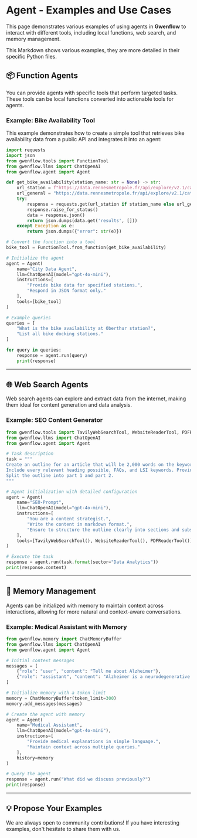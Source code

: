 # Agent - Examples and Use Cases

This page demonstrates various examples of using agents in **Gwenflow** to interact with different tools, including local functions, web search, and memory management.

This Markdown shows various examples, they are more detailed in their specific Python files.

## 📦 Function Agents

You can provide agents with specific tools that perform targeted tasks. These tools can be local functions converted into actionable tools for agents.

### Example: Bike Availability Tool

This example demonstrates how to create a simple tool that retrieves bike availability data from a public API and integrates it into an agent:

```python
import requests
import json
from gwenflow.tools import FunctionTool
from gwenflow.llms import ChatOpenAI
from gwenflow.agent import Agent

def get_bike_availability(station_name: str = None) -> str:
    url_station = f"https://data.rennesmetropole.fr/api/explore/v2.1/catalog/datasets/etat-des-stations-le-velo-star-en-temps-reel/records?where=nom=%22{station_name}%22&limit=1"
    url_general = "https://data.rennesmetropole.fr/api/explore/v2.1/catalog/datasets/etat-des-stations-le-velo-star-en-temps-reel/records"
    try:
        response = requests.get(url_station if station_name else url_general)
        response.raise_for_status()
        data = response.json()
        return json.dumps(data.get('results', []))
    except Exception as e:
        return json.dumps({"error": str(e)})

# Convert the function into a tool
bike_tool = FunctionTool.from_function(get_bike_availability)

# Initialize the agent
agent = Agent(
    name="City Data Agent",
    llm=ChatOpenAI(model="gpt-4o-mini"),
    instructions=[
        "Provide bike data for specified stations.",
        "Respond in JSON format only."
    ],
    tools=[bike_tool]
)

# Example queries
queries = [
    "What is the bike availability at Oberthur station?",
    "List all bike docking stations."
]

for query in queries:
    response = agent.run(query)
    print(response)
```

---

## 🌐 Web Search Agents

Web search agents can explore and extract data from the internet, making them ideal for content generation and data analysis.

### Example: SEO Content Generator

```python
from gwenflow.tools import TavilyWebSearchTool, WebsiteReaderTool, PDFReaderTool
from gwenflow.llms import ChatOpenAI
from gwenflow.agent import Agent

# Task description
task = """
Create an outline for an article that will be 2,000 words on the keyword 'Best SEO prompts' for a company working in the sector '{sector}', based on the top 10 results from Google.
Include every relevant heading possible, FAQs, and LSI keywords. Provide recommended external links with anchor text.
Split the outline into part 1 and part 2.
"""

# Agent initialization with detailed configuration
agent = Agent(
    name="SEO-Prompt",
    llm=ChatOpenAI(model="gpt-4o-mini"),
    instructions=[
        "You are a content strategist.",
        "Write the content in markdown format.",
        "Ensure to structure the outline clearly into sections and subsections."
    ],
    tools=[TavilyWebSearchTool(), WebsiteReaderTool(), PDFReaderTool()]
)

# Execute the task
response = agent.run(task.format(sector="Data Analytics"))
print(response.content)
```

---

## 🧠 Memory Management

Agents can be initialized with memory to maintain context across interactions, allowing for more natural and context-aware conversations.

### Example: Medical Assistant with Memory

```python
from gwenflow.memory import ChatMemoryBuffer
from gwenflow.llms import ChatOpenAI
from gwenflow.agent import Agent

# Initial context messages
messages = [
    {"role": "user", "content": "Tell me about Alzheimer"},
    {"role": "assistant", "content": "Alzheimer is a neurodegenerative disease."}
]

# Initialize memory with a token limit
memory = ChatMemoryBuffer(token_limit=300)
memory.add_messages(messages)

# Create the agent with memory
agent = Agent(
    name="Medical Assistant",
    llm=ChatOpenAI(model="gpt-4o-mini"),
    instructions=[
        "Provide medical explanations in simple language.",
        "Maintain context across multiple queries."
    ],
    history=memory
)

# Query the agent
response = agent.run("What did we discuss previously?")
print(response)
```

---

## 💡 Propose Your Examples

We are always open to community contributions! If you have interesting examples, don't hesitate to share them with us.
